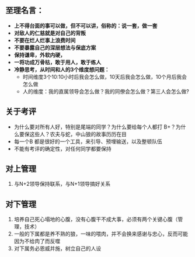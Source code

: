## 至理名言：
- **上不得台面的事可以做，但不可以讲，俗称的：说一套，做一套**
- **对敌人的仁慈就是对自己的背叛**
- **不要在烂人烂事上浪费时间**
- **不要暴露自己的深层想法与保底方案**
- **保持谦卑，外软内硬，**
- **一将功成万骨枯，敢于用人，敢于练人**
- **冷静思考，从时间和人的3个维度想问题：**
	- 时间维度3个10:10小时后我会怎么做，10天后我会怎么做，10个月后我会怎么做
	- 人的维度：我的直属领导会怎么做？我的同僚会怎么做？第三人会怎么做?

## 关于考评
- 为什么要对所有人好，特别是尾端的同学？为什么要给每个人都打 B+？为什么要保这些人？农夫与蛇，中山狼的故事历历在目
- 每一个B 都是很好的一个工具，来引导、预埋输送，以及整顿队伍
- 不能有考评的确定性，对任何同学都要保持

## 对上管理 
1. 与N+2领导保持联系，与N+1领导搞好关系

## 对下管理
1. 培养自己死心塌地的心腹，没有心腹干不成大事，必须有两个关键心腹（管理，技术）
2. 一般的下属都是养不熟的狼，一味的喂肉，并不会换来感谢与忠心，反而可能因为不给肉了而反噬
3. 对下属务必恩威并施，树立自己的人设


